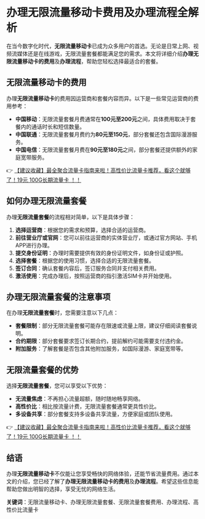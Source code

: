 # 办理无限流量移动卡费用及办理流程全解析

在当今数字化时代，**无限流量移动卡**已成为众多用户的首选。无论是日常上网、视频流媒体还是在线游戏，无限流量套餐都能满足您的需求。本文将详细介绍**办理无限流量移动卡的费用**及**办理流程**，帮助您轻松选择最适合的套餐。

## 无限流量移动卡的费用

办理**无限流量移动卡**的费用因运营商和套餐内容而异。以下是一些常见运营商的费用参考：

- **中国移动**：无限流量套餐月费通常在**100元至200元**之间，具体费用取决于套餐内的通话时长和短信数量。
- **中国联通**：无限流量套餐月费约为**80元至150元**，部分套餐还包含国际漫游服务。
- **中国电信**：无限流量套餐月费在**90元至180元**之间，部分套餐还提供额外的家庭宽带服务。

👉 [【建议收藏】最全聚合流量卡指南来啦！高性价比流量卡推荐，看这个就够了！19元 100G长期流量卡 ！！](https://bit.ly/Liuliangka)

## 如何办理无限流量套餐

办理**无限流量套餐**的流程相对简单，以下是具体步骤：

1. **选择运营商**：根据您的需求和预算，选择合适的运营商。
2. **前往营业厅或官网**：您可以前往运营商的实体营业厅，或通过官方网站、手机APP进行办理。
3. **提交身份证明**：办理时需要提供有效的身份证明文件，如身份证或护照。
4. **选择套餐**：根据您的使用习惯，选择合适的无限流量套餐。
5. **签订合同**：确认套餐内容后，签订服务合同并支付相关费用。
6. **激活使用**：完成办理后，按照运营商的指引激活SIM卡并开始使用。

## 办理无限流量套餐的注意事项

在办理**无限流量套餐**时，您需要注意以下几点：

- **套餐限制**：部分无限流量套餐可能存在限速或流量上限，建议仔细阅读套餐说明。
- **合约期限**：部分套餐要求签订长期合约，提前解约可能需要支付违约金。
- **附加服务**：了解套餐是否包含其他附加服务，如国际漫游、家庭宽带等。

## 无限流量套餐的优势

选择**无限流量套餐**，您可以享受以下优势：

- **无流量焦虑**：不再担心流量超额，随时随地畅享网络。
- **高性价比**：相比按流量计费，无限流量套餐通常更具性价比。
- **多设备共享**：部分套餐支持多设备共享流量，方便家庭或团队使用。

👉 [【建议收藏】最全聚合流量卡指南来啦！高性价比流量卡推荐，看这个就够了！19元 100G长期流量卡 ！！](https://bit.ly/Liuliangka)

## 结语

办理**无限流量移动卡**不仅能让您享受畅快的网络体验，还能节省流量费用。通过本文的介绍，您已经了解了**办理无限流量移动卡的费用**及**办理流程**。希望这些信息能帮助您做出明智的选择，享受无忧的网络生活。

**关键词**：无限流量移动卡、办理无限流量套餐、无限流量套餐费用、办理流程、高性价比流量卡